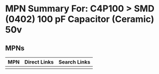 



# MPN Summary For: C4P100 > SMD (0402) 100 pF Capacitor (Ceramic) 50v

## MPNs
  

|MPN|Direct Links|Search Links|
| :--- | :--- | :--- |
||||
